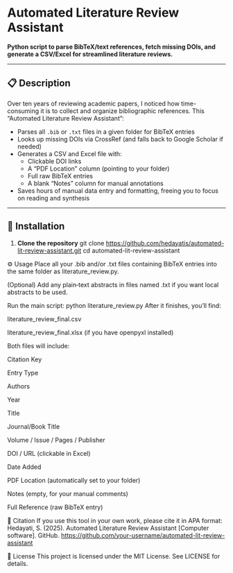 # Automated Literature Review Assistant

**Python script to parse BibTeX/text references, fetch missing DOIs, and generate a CSV/Excel for streamlined literature reviews.**

---

## 📋 Description

Over ten years of reviewing academic papers, I noticed how time-consuming it is to collect and organize bibliographic references. This “Automated Literature Review Assistant”:

- Parses all `.bib` or `.txt` files in a given folder for BibTeX entries  
- Looks up missing DOIs via CrossRef (and falls back to Google Scholar if needed)  
- Generates a CSV and Excel file with:
  - Clickable DOI links  
  - A “PDF Location” column (pointing to your folder)  
  - Full raw BibTeX entries  
  - A blank “Notes” column for manual annotations  
- Saves hours of manual data entry and formatting, freeing you to focus on reading and synthesis

---

## 🚀 Installation

1. **Clone the repository**
   git clone https://github.com/hedayatis/automated-lit-review-assistant.git
   cd automated-lit-review-assistant


⚙️ Usage
Place all your .bib and/or .txt files containing BibTeX entries into the same folder as literature_review.py.

(Optional) Add any plain‐text abstracts in files named <CitationKey>.txt if you want local abstracts to be used.

Run the main script:
python literature_review.py
After it finishes, you’ll find:

literature_review_final.csv

literature_review_final.xlsx (if you have openpyxl installed)

Both files will include:

Citation Key

Entry Type

Authors

Year

Title

Journal/Book Title

Volume / Issue / Pages / Publisher

DOI / URL (clickable in Excel)

Date Added

PDF Location (automatically set to your folder)

Notes (empty, for your manual comments)

Full Reference (raw BibTeX entry)

🎯 Citation
If you use this tool in your own work, please cite it in APA format:
Hedayati, S. (2025). Automated Literature Review Assistant [Computer software]. GitHub. https://github.com/your-username/automated-lit-review-assistant 

📝 License
This project is licensed under the MIT License. See LICENSE for details.
